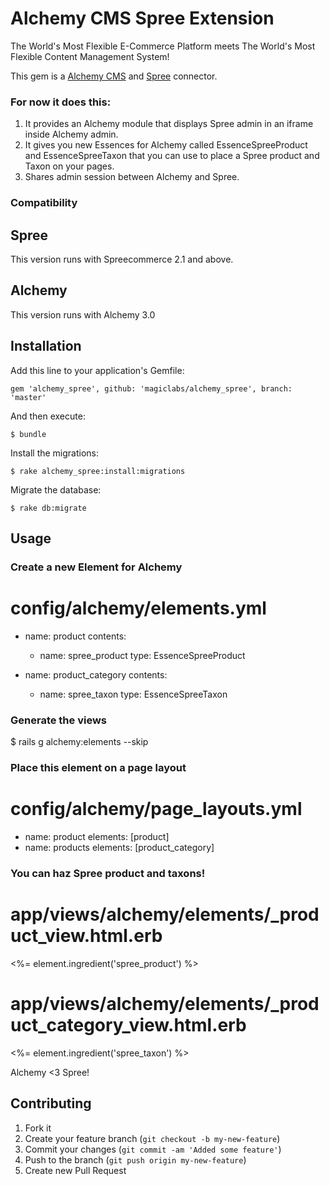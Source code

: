 # Alchemy CMS Spree Extension

The World's Most Flexible E-Commerce Platform meets The World's Most Flexible Content Management System!

This gem is a [Alchemy CMS](https://github.com/magiclabs/alchemy_cms) and [Spree](https://github.com/spree/spree) connector.

### For now it does this:

1. It provides an Alchemy module that displays Spree admin in an iframe inside Alchemy admin.
2. It gives you new Essences for Alchemy called EssenceSpreeProduct and EssenceSpreeTaxon that you can use to place a Spree product and Taxon on your pages.
3. Shares admin session between Alchemy and Spree.

### Compatibility

## Spree

This version runs with Spreecommerce 2.1 and above.

## Alchemy

This version runs with Alchemy 3.0

## Installation

Add this line to your application's Gemfile:

    gem 'alchemy_spree', github: 'magiclabs/alchemy_spree', branch: 'master'

And then execute:

    $ bundle

Install the migrations:

    $ rake alchemy_spree:install:migrations

Migrate the database:

    $ rake db:migrate

## Usage

### Create a new Element for Alchemy

  # config/alchemy/elements.yml
  - name: product
    contents:
    - name: spree_product
      type: EssenceSpreeProduct

  - name: product_category
    contents:
    - name: spree_taxon
      type: EssenceSpreeTaxon

### Generate the views

  $ rails g alchemy:elements --skip

### Place this element on a page layout

  # config/alchemy/page_layouts.yml
  - name: product
    elements: [product]
  - name: products
    elements: [product_category]

### You can haz Spree product and taxons!

  # app/views/alchemy/elements/_product_view.html.erb
  <%= element.ingredient('spree_product') %>

  # app/views/alchemy/elements/_product_category_view.html.erb
  <%= element.ingredient('spree_taxon') %>

Alchemy <3 Spree!

## Contributing

1. Fork it
2. Create your feature branch (`git checkout -b my-new-feature`)
3. Commit your changes (`git commit -am 'Added some feature'`)
4. Push to the branch (`git push origin my-new-feature`)
5. Create new Pull Request
